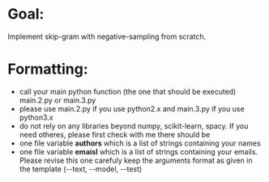# Goal:
Implement skip-gram with negative-sampling from scratch. 
# Formatting:
- call your main python function (the one that should be executed) main.2.py or main.3.py
- please use main.2.py if you use python2.x and main.3.py if you use python3.x
- do not rely on any libraries beyond numpy, scikit-learn, spacy. If you need otheres, please first check with me there should be
- one file variable __authors__ which is a list of strings containing your names
- one file variable __emaisl__ which is a list of strings containing your emails. Please revise this one carefuly keep the arguments format as given in the template (--text, --model, --test)
